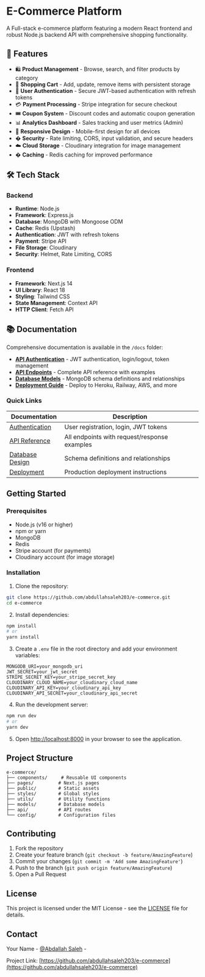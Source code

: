 # E-Commerce Platform

A Full-stack e-commerce platform featuring a modern React frontend and robust Node.js backend API with comprehensive shopping functionality.

## 🚀 Features

- 🛍️ **Product Management** - Browse, search, and filter products by category
- 🛒 **Shopping Cart** - Add, update, remove items with persistent storage
- 👤 **User Authentication** - Secure JWT-based authentication with refresh tokens
- 💳 **Payment Processing** - Stripe integration for secure checkout
- 🎟️ **Coupon System** - Discount codes and automatic coupon generation
- 📊 **Analytics Dashboard** - Sales tracking and user metrics (Admin)
- 📱 **Responsive Design** - Mobile-first design for all devices
- � **Security** - Rate limiting, CORS, input validation, and secure headers
- ☁️ **Cloud Storage** - Cloudinary integration for image management
- � **Caching** - Redis caching for improved performance

## 🛠 Tech Stack

### Backend
- **Runtime**: Node.js
- **Framework**: Express.js
- **Database**: MongoDB with Mongoose ODM
- **Cache**: Redis (Upstash)
- **Authentication**: JWT with refresh tokens
- **Payment**: Stripe API
- **File Storage**: Cloudinary
- **Security**: Helmet, Rate Limiting, CORS

### Frontend
- **Framework**: Next.js 14
- **UI Library**: React 18
- **Styling**: Tailwind CSS
- **State Management**: Context API
- **HTTP Client**: Fetch API

## 📚 Documentation

Comprehensive documentation is available in the `/docs` folder:

- **[API Authentication](./docs/API_AUTHENTICATION.md)** - JWT authentication, login/logout, token management
- **[API Endpoints](./docs/API_ENDPOINTS.md)** - Complete API reference with examples
- **[Database Models](./docs/DATABASE_MODELS.md)** - MongoDB schema definitions and relationships
- **[Deployment Guide](./docs/DEPLOYMENT.md)** - Deploy to Heroku, Railway, AWS, and more

### Quick Links

| Documentation | Description |
|---------------|-------------|
| [Authentication](./docs/API_AUTHENTICATION.md) | User registration, login, JWT tokens |
| [API Reference](./docs/API_ENDPOINTS.md) | All endpoints with request/response examples |
| [Database Design](./docs/DATABASE_MODELS.md) | Schema definitions and relationships |
| [Deployment](./docs/DEPLOYMENT.md) | Production deployment instructions |

## Getting Started

### Prerequisites

- Node.js (v16 or higher)
- npm or yarn
- MongoDB
- Redis
- Stripe account (for payments)
- Cloudinary account (for image storage)

### Installation

1. Clone the repository:
```bash
git clone https://github.com/abdullahsaleh203/e-commerce.git
cd e-commerce
```

2. Install dependencies:
```bash
npm install
# or
yarn install
```

3. Create a `.env` file in the root directory and add your environment variables:
```env
MONGODB_URI=your_mongodb_uri
JWT_SECRET=your_jwt_secret
STRIPE_SECRET_KEY=your_stripe_secret_key
CLOUDINARY_CLOUD_NAME=your_cloudinary_cloud_name
CLOUDINARY_API_KEY=your_cloudinary_api_key
CLOUDINARY_API_SECRET=your_cloudinary_api_secret
```

4. Run the development server:
```bash
npm run dev
# or
yarn dev
```

5. Open [http://localhost:8000](http://localhost:8000) in your browser to see the application.

## Project Structure

```
e-commerce/
├── components/     # Reusable UI components
├── pages/         # Next.js pages
├── public/        # Static assets
├── styles/        # Global styles
├── utils/         # Utility functions
├── models/        # Database models
├── api/           # API routes
└── config/        # Configuration files
```

## Contributing

1. Fork the repository
2. Create your feature branch (`git checkout -b feature/AmazingFeature`)
3. Commit your changes (`git commit -m 'Add some AmazingFeature'`)
4. Push to the branch (`git push origin feature/AmazingFeature`)
5. Open a Pull Request

## License

This project is licensed under the MIT License - see the [LICENSE](LICENSE) file for details.

## Contact

Your Name - [@Abdallah Saleh](https://twitter.com/abdallahsaleh25) - 

Project Link: [https://github.com/abdullahsaleh203/e-commerce](https://github.com/abdullahsaleh203/e-commerce)
